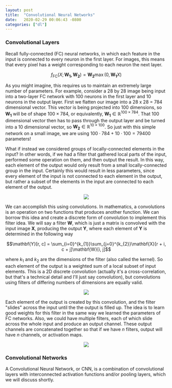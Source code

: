 ```yaml
---
layout: post
title:  "Convolutional Neural Networks"
date:   2020-02-29 00:06:43 -0800
categories: ["dl"]
---
```


### Convolutional Layers

Recall fully-connected (FC) neural networks, in which each feature in the input is connected to every neuron in the first layer. For images, this means that every pixel has a weight corresponding to each neuron the next layer.

$$f_{\text{FC}}(X; \mathbf{W_{1}, W_{2}}) = \mathbf{W_{2}}\max(0, \mathbf{W_{1}}X)$$

As you might imagine, this requires us to maintain an extremely large number of parameters. For example, consider a 28 by 28 image being input into a two-layer FC network with 100 neurons in the first layer and 10 neurons in the output layer. First we flatten our image into a 28 x 28 = 784 dimensional vector. This vector is being projected into 100 dimensions, so $\mathbf{W_{1}}$ will be of shape $100 \times 784$, or equivalently, $\mathbf{W_{1}}\in \mathbb{R}^{100 \times 784}$. That 100 dimensional vector then has to pass through the output layer and be turned into a 10 dimensional vector, so $\mathbf{W_{2}}\in \mathbb{R}^{10 \times 100}$. So just with this simple network on a small image, we are using $100 \cdot 784 + 10 \cdot 100 = 79400$ parameters!

What if instead we considered groups of locally-connected elements in the input? In other words, if we had a filter that gathered local parts of the input, performed some operation on them, and then output the result. In this way, each element of the output would only result from a small locally-connected group in the input. Certainly this would result in less parameters, since every element of the input is not connected to each element in the output, but rather a subset of the elements in the input are connected to each element of the output.

<center>
  <div class="col-lg-6 col-md-6 col-sm-12 col-xs-12">
    <img src="{{site.baseurl}}/assets/CNNs/cnn-visual-1.png"/>  
  </div>
</center>

We can accomplish this using convolutions. In mathematics, a convolutions is an operation on two functions that produces another function. We can borrow this idea and create a discrete form of convolution to implement this filter idea. We will say a filter $\mathbf{W}$, which is just a matrix is convolved with the input image $\mathbf{X}$, producing the output $\mathbf{Y}$, where each element of $\mathbf{Y}$ is determined in the following way

$$\mathbf{Y}[r, c] = \sum_{i=0}^{k_{1}}\sum_{j=0}^{k_{2}}\mathbf{X}[r + i, c + j]\mathbf{W}[i, j]$$

where $k_{1}$ and $k_{2}$ are the dimensions of the filter (also called the kernel). So each element of the output is a weighted sum of a local subset of input elements. This is a 2D discrete convolution (actually it's a cross-correlation, but that's a technical detail and I'll just say convolution), but convolutions using filters of differing numbers of dimensions are equally valid.

<center>
  <div class="col-lg-8 col-md-8 col-sm-12 col-xs-12">
    <img src="{{site.baseurl}}/assets/CNNs/cnn-visual-2.png"/>  
  </div>
</center>

Each element of the output is created by this convolution, and the filter "slides" across the input until the the output is filled up. The idea is to learn good weights for this filter in the same way we learned the parameters of FC networks. Also, we could have multiple filters, each of which slide across the whole input and produce an output channel. These output channels are concatenated together so that if we have $n$ filters, output will have $n$ channels, or activation maps.

<center>
  <div class="col-lg-8 col-md-8 col-sm-12 col-xs-12">
    <img src="{{site.baseurl}}/assets/CNNs/cnn-visual-3.png"/>  
  </div>
</center>

### Convolutional Networks

A Convolutional Neural Network, or CNN, is a combination of convolutional layers with interconnected activation functions and/or pooling layers, which we will discuss shortly.
